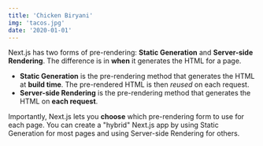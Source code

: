 ```yaml
---
title: 'Chicken Biryani'
img: 'tacos.jpg'
date: '2020-01-01'
---
```

 
Next.js has two forms of pre-rendering: **Static Generation** and **Server-side Rendering**. The difference is in **when** it generates the HTML for a page.
 
- **Static Generation** is the pre-rendering method that generates the HTML at **build time**. The pre-rendered HTML is then _reused_ on each request.
- **Server-side Rendering** is the pre-rendering method that generates the HTML on **each request**.
 
Importantly, Next.js lets you **choose** which pre-rendering form to use for each page. You can create a "hybrid" Next.js app by using Static Generation for most pages and using Server-side Rendering for others.